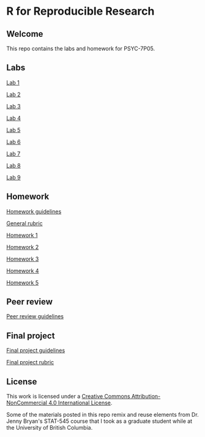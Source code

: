 # R for Reproducible Research

## Welcome

This repo contains the labs and homework for PSYC-7P05. 

## Labs

[Lab 1](lab-01.md)

[Lab 2](lab-02.md)

[Lab 3](lab-03.md)

[Lab 4](lab-04.md)

[Lab 5](lab-05.md)

[Lab 6](lab-06.md)

[Lab 7](lab-07.md)

[Lab 8](lab-08.md)

[Lab 9](lab-09.md)

## Homework

[Homework guidelines](homework-guidelines.md)

[General rubric](general-rubric.md)

[Homework 1](hw-01.md)

[Homework 2](hw-02.md)

[Homework 3](hw-03.md)

[Homework 4](hw-04.md)

[Homework 5](hw-05.md)

## Peer review

[Peer review guidelines](peer-evaluation-guidelines.md)

## Final project

[Final project guidelines](final-project.md)

[Final project rubric](final-project-rubric.md)

## License

This work is licensed under a [Creative Commons Attribution-NonCommercial 4.0 International License](http://creativecommons.org/licenses/by-nc/4.0/).

Some of the materials posted in this repo remix and reuse elements from Dr. Jenny Bryan's STAT-545 course that I took as a graduate student while at the University of British Columbia. 

